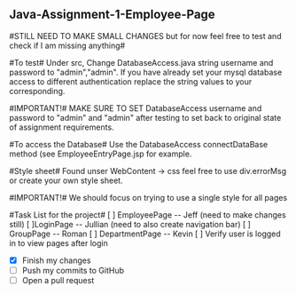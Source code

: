 ## Java-Assignment-1-Employee-Page ##

#STILL NEED TO MAKE SMALL CHANGES but for now feel free to test and check if I am missing anything#

#To test#
Under src, Change DatabaseAccess.java string username and password to "admin","admin".
If you have already set your mysql database access to different authentication replace the string values to your corresponding.

#IMPORTANT!#
  MAKE SURE TO SET DatabaseAccess username and password to "admin" and "admin" after testing to set back to original state of assignment requirements.

#To access the Database#
Use the DatabaseAccess connectDataBase method (see EmployeeEntryPage.jsp for example.

#Style sheet#
Found unser WebContent -> css feel free to use div.errorMsg or create your own style sheet.

#IMPORTANT!#
We should focus on trying to use a single style for all pages

#Task List for the project#
[ ] EmployeePage -- Jeff (need to make changes still)
[ ]LoginPage -- Jullian (need to also create navigation bar)
[ ] GroupPage -- Roman 
[ ] DepartmentPage -- Kevin
[ ] Verify user is logged in to view pages after login
- [x] Finish my changes
- [ ] Push my commits to GitHub
- [ ] Open a pull request
